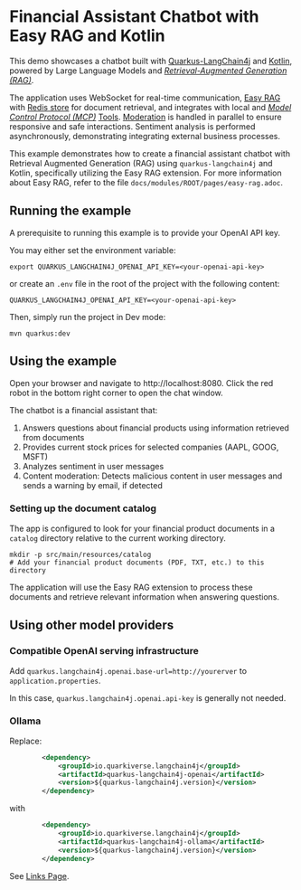 # Financial Assistant Chatbot with Easy RAG and Kotlin

This demo showcases a chatbot built with [Quarkus-LangChain4j](https://docs.quarkiverse.io/quarkus-langchain4j/dev/) and [Kotlin](https://kotlinlang.org/),
powered by Large Language Models and [_Retrieval-Augmented Generation (RAG)_](https://en.wikipedia.org/wiki/Retrieval-augmented_generation).

The application uses WebSocket for real-time communication,
[Easy RAG](https://docs.quarkiverse.io/quarkus-langchain4j/dev/easy-rag.html) with [Redis store](https://docs.quarkiverse.io/quarkus-langchain4j/dev/redis-store.html) for document retrieval,
and integrates with local and [_Model Control Protocol (MCP)_](https://modelcontextprotocol.io)
[Tools](https://docs.quarkiverse.io/quarkus-langchain4j/dev/agent-and-tools.html).
[Moderation](https://docs.quarkiverse.io/quarkus-langchain4j/dev/ai-services.html#_moderation) is handled in parallel to ensure responsive and safe interactions.
Sentiment analysis is performed asynchronously, demonstrating integrating external business processes.

This example demonstrates how to create a financial assistant chatbot with Retrieval Augmented Generation (RAG) using
`quarkus-langchain4j` and Kotlin, specifically utilizing the Easy RAG extension.
For more information about Easy RAG, refer to the file 
`docs/modules/ROOT/pages/easy-rag.adoc`.

## Running the example

A prerequisite to running this example is to provide your OpenAI API key.
        
You may either set the environment variable:
```shell
export QUARKUS_LANGCHAIN4J_OPENAI_API_KEY=<your-openai-api-key>
```
or create an `.env` file in the root of the project with the following content:
```dotenv
QUARKUS_LANGCHAIN4J_OPENAI_API_KEY=<your-openai-api-key>
```

Then, simply run the project in Dev mode:

```
mvn quarkus:dev
```

## Using the example

Open your browser and navigate to http://localhost:8080. Click the red robot
in the bottom right corner to open the chat window.

The chatbot is a financial assistant that:
1. Answers questions about financial products using information retrieved from documents
2. Provides current stock prices for selected companies (AAPL, GOOG, MSFT)
3. Analyzes sentiment in user messages
4. Content moderation: Detects malicious content in user messages and sends a warning by email, if detected

### Setting up the document catalog

The app is configured to look for your financial product documents in a `catalog` directory relative to the current working directory.

```
mkdir -p src/main/resources/catalog
# Add your financial product documents (PDF, TXT, etc.) to this directory
```

The application will use the Easy RAG extension to process these documents and retrieve relevant information when answering questions.

## Using other model providers

### Compatible OpenAI serving infrastructure

Add `quarkus.langchain4j.openai.base-url=http://yourerver` to `application.properties`.

In this case, `quarkus.langchain4j.openai.api-key` is generally not needed.

### Ollama


Replace:

```xml
        <dependency>
            <groupId>io.quarkiverse.langchain4j</groupId>
            <artifactId>quarkus-langchain4j-openai</artifactId>
            <version>${quarkus-langchain4j.version}</version>
        </dependency>
```

with

```xml
        <dependency>
            <groupId>io.quarkiverse.langchain4j</groupId>
            <artifactId>quarkus-langchain4j-ollama</artifactId>
            <version>${quarkus-langchain4j.version}</version>
        </dependency>
```

See [Links Page](LINKS.md).
